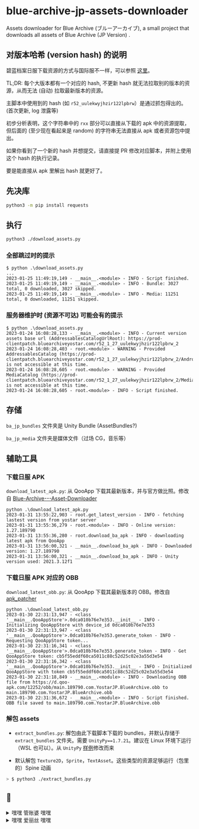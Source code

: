 # blue-archive-jp-assets-downloader
Assets downloader for Blue Archive (ブルーアーカイブ), a small project that downloads all assets of Blue Archive (JP Version) .

## 对版本哈希 (version hash) 的说明

碧蓝档案日服下载资源的方式与国际服不一样，可以参照 [这里](https://github.com/xiongnemo/blue-archive-jp-assets-downloader/issues/1)。

TL;DR: 每个大版本都有一个对应的 hash, 不更新 hash 就无法拉取别的版本的资源，从而无法 (自动) 拉取最新版本的资源。

主脚本中使用到的 hash (如 `r52_uulekwyjhzir122lpbrw`）是通过抓包得出的。(首次更新, log 泄露等)

初步分析表明，这个字符串中的 `rxx` 部分可以直接从下载的 apk 中的资源提取，但后面的 (至少现在看起来是 random) 的字符串无法直接从 apk 或者资源包中提出。

如果你看到了一个新的 hash 并想提交，请直接提 PR 修改对应脚本，并附上使用这个 hash 的执行记录。

要是能直接从 apk 里解出 hash 就更好了。

## 先决库

```bash
python3 -m pip install requests
```

## 执行

```bash
python3 ./download_assets.py
```

### 全部跳过时的提示

```pwsh
$ python .\download_assets.py
...
2023-01-25 11:49:19,149 - __main__.<module> - INFO - Script finished.
2023-01-25 11:49:19,149 - __main__.<module> - INFO - Bundle: 3027 total, 0 downloaded, 3027 skipped.
2023-01-25 11:49:19,149 - __main__.<module> - INFO - Media: 11251 total, 0 downloaded, 11251 skipped.
```

### 服务器维护时 (资源不可达) 可能会有的提示

```pwsh
$ python .\download_assets.py
2023-01-24 16:08:28,133 - __main__.<module> - INFO - Current version assets base url (AddressablesCatalogUrlRoot): https://prod-clientpatch.bluearchiveyostar.com/r52_1_27_uulekwyjhzir122lpbrw_2
2023-01-24 16:08:28,403 - root.<module> - WARNING - Provided AddressablesCatalog (https://prod-clientpatch.bluearchiveyostar.com/r52_1_27_uulekwyjhzir122lpbrw_2/Android/) is not accessible at this time.
2023-01-24 16:08:28,605 - root.<module> - WARNING - Provided MediaCatalog (https://prod-clientpatch.bluearchiveyostar.com/r52_1_27_uulekwyjhzir122lpbrw_2/MediaResources/) is not accessible at this time.
2023-01-24 16:08:28,605 - root.<module> - INFO - Script finished.
```

## 存储

`ba_jp_bundles` 文件夹是 Unity Bundle (AssetBundles?)

`ba_jp_media` 文件夹是媒体文件（过场 CG，音乐等）

## 辅助工具

### 下载日服 APK

`download_latest_apk.py`: 从 QooApp 下载其最新版本，并与官方做比照。修改自 [Blue-Archive---Asset-Downloader](https://github.com/K0lb3/Blue-Archive---Asset-Downloader)

```pwsh
python .\download_latest_apk.py
2023-01-31 13:55:22,903 - root.get_latest_version - INFO - fetching lastest version from yostar server
2023-01-31 13:55:36,279 - root.<module> - INFO - Online version: 1.27.189790
2023-01-31 13:55:36,280 - root.download_ba_apk - INFO - downloading latest apk from QooApp
2023-01-31 13:56:00,321 - __main__.download_ba_apk - INFO - Downloaded version: 1.27.189790
2023-01-31 13:56:00,321 - __main__.download_ba_apk - INFO - Unity version used: 2021.3.12f1
```

### 下载日服 APK 对应的 OBB

`download_latest_obb.py`: 从 QooApp 下载其最新版本的 OBB。修改自 [apk_patcher](https://github.com/UnknownCollections/apk_patcher/blob/master/apk_patcher/tools/qooapp.py)

```pwsh
python .\download_latest_obb.py
2023-01-30 22:31:13,947 - <class '__main__.QooAppStore'>.0dca010b76e7e353.__init__ - INFO - Initializing QooAppStore with device_id 0dca010b76e7e353
2023-01-30 22:31:13,947 - <class '__main__.QooAppStore'>.0dca010b76e7e353.generate_token - INFO - Requesting QooAppStore token...
2023-01-30 22:31:16,341 - <class '__main__.QooAppStore'>.0dca010b76e7e353.generate_token - INFO - Get QooAppStore token: cb5f55eddf60ca5011c88c52d25c02e3a55d3e54
2023-01-30 22:31:16,342 - <class '__main__.QooAppStore'>.0dca010b76e7e353.__init__ - INFO - Initialized QooAppStore with token cb5f55eddf60ca5011c88c52d25c02e3a55d3e54
2023-01-30 22:31:18,849 - __main__.<module> - INFO - Downloading OBB file from https://d.qoo-apk.com/12252/obb/main.189790.com.YostarJP.BlueArchive.obb to main.189790.com.YostarJP.BlueArchive.obb
2023-01-30 22:31:36,672 - __main__.<module> - INFO - Script finished. OBB file saved to main.189790.com.YostarJP.BlueArchive.obb
```

### 解包 assets

* `extract_bundles.py`: 解包由此下载脚本下载的 bundles，并默认存储于 `extract_bundles` 文件夹。需要 `UnityPy==1.7.21`。建议在 Linux 环境下运行（WSL 也可以）。从 `UnityPy` [样例](https://github.com/K0lb3/UnityPy#example)修改而来

* 默认解包 `Texture2D`，`Sprite`，`TextAsset`。这些类型的资源足够运行（包里的）Spine 动画

```bash
> $ python3 ./extract_bundles.py                                                                                                                      
```

## 💈

<details><summary>嘿嘿 管账婆 嘿嘿</summary>
<p>

对于体操服优香，我的评价是四个字：好有感觉。我主要想注重于两点，来阐述我对于体操服优香的拙见：第一，我非常喜欢优香。优香的立绘虽然把优香作为好母亲的一面展现了出来（安产型的臀部）。但是她这个头发，尤其是双马尾，看起来有点奇怪。但是这个羁绊剧情里的优香，马尾非常的自然，看上去比较长，真的好棒，好有感觉。这个泛红的脸颊，迷离的眼神，和这个袖口与手套之间露出的白皙手腕，我就不多说了。第二，我非常喜欢体操服。这是在很久很久之前，在认识优香之前，完完全全的xp使然。然而优香她不仅穿体操服，她还扎单马尾，她还穿外套，她竟然还不好好穿外套，她甚至在脸上贴星星（真的好可爱）。（倒吸一口凉气）我的妈呀，这已经到了仅仅是看一眼都能让人癫狂的程度。然而体操服优香并不实装，她真的只是给你看一眼，哈哈。与其说体操服优香让我很有感觉，不如说体操服优香就是为了我的xp量身定做的。抛开这一切因素，只看性格，优香也是数一数二的好女孩：公私分明，精明能干;但是遇到不擅长的事情也会变得呆呆的。我想和优香一起养一个爱丽丝当女儿，所以想在这里问一下大家，要买怎样的枕头才能做这样的梦呢？优香是越看越可爱的，大家可以不必拘束于这机会上的小粗腿优香，大胆的发现这个又呆又努力的女孩真正的可爱之处。

</p>
</details>

<details><summary>嘿嘿 爱丽丝 嘿嘿</summary>
<p>

我可爱的爱丽丝闺女 嘿嘿 没有你我可怎么活啊

![image](https://user-images.githubusercontent.com/38759782/214242400-b1b029c0-0676-4466-8570-86d7ae38037a.png)

今天我们物理开始讲磁力了，物理老师说铁，镍，钴一类的东西都能被磁化，我听完就悟了，大彻大悟。
课后我问老师：“老师，是不是钴和镍都可以被磁化？”
老师笑了笑，说：“是的。怎么了？”
我赶忙追问：“那我对爱丽丝的爱是不是也可以被磁化？
老师疑惑了，问为什么？
我笑着，红了眼眶：“因为我对爱丽丝的爱就像铁打造的拖拉机一样，轰轰烈烈哐哐锵锵。

给人一种妈妈😇后留下的天真可爱但不知道发生了什么的女儿学着妈妈😇前的样子哄爸爸开心但是又再次让爸爸想起了妈妈的音容笑貌的感觉😢顺带一提爸爸的设定是因为过度悲伤只能住进疗养院只有每周一可以探视

![680EC47E322CA2F691458F7B2A761D28](https://user-images.githubusercontent.com/38759782/218291278-1cae2b3c-409e-4f0c-8f6c-27d337ae5f3a.jpg)

</p>
</details>
